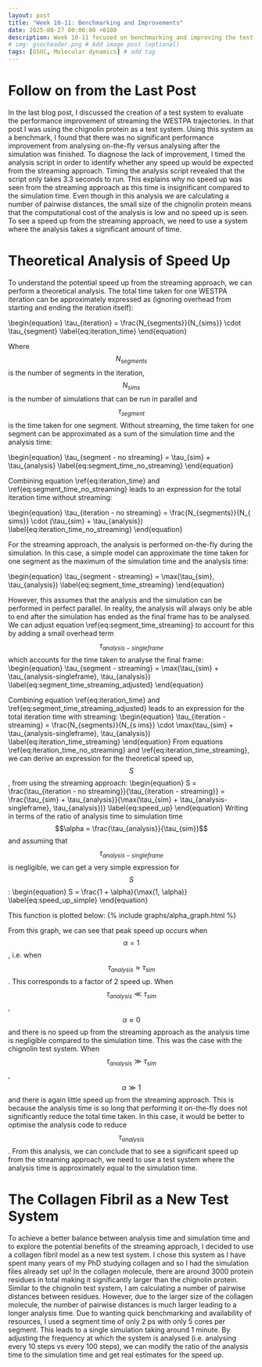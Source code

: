 ```yaml
---
layout: post
title: "Week 10-11: Benchmarking and Improvements"
date: 2025-08-27 00:00:00 +0100
description: Week 10-11 focused on benchmarking and improving the test systems.
# img: gsocheader.png # Add image post (optional)
tags: [GSOC, Molecular dynamics] # add tag
---
```


# Follow on from the Last Post
In the last blog post, I discussed the creation of a test system to evaluate the performance improvement of streaming the WESTPA trajectories. In that post I was using the chignolin protein as a test system. Using this system as a benchmark, I found that there was no significant performance improvement from analysing on-the-fly versus analysing after the simulation was finished. To diagnose the lack of improvement, I timed the analysis script in order to identify whether any speed up would be expected from the streaming approach. Timing the analysis script revealed that the script only takes 3.3 seconds to run. This explains why no speed up was seen from the streaming approach as this time is insignificant compared to the simulation time. Even though in this analysis we are calculating a number of pairwise distances, the small size of the chignolin protein means that the computational cost of the analysis is low and no speed up is seen. To see a speed up from the streaming approach, we need to use a system where the analysis takes a significant amount of time.

# Theoretical Analysis of Speed Up
To understand the potential speed up from the streaming approach, we can perform a theoretical analysis. The total time taken for one WESTPA iteration can be approximately expressed as (ignoring overhead from starting and ending the iteration itself):

\begin{equation}
\tau_{iteration} = \frac{N_{segments}}{N_{sims}} \cdot \tau_{segment}
\label{eq:iteration_time}
\end{equation}

Where $$N_{segments}$$ is the number of segments in the iteration, $$N_{sims}$$ is the number of simulations that can be run in parallel and $$\tau_{segment}$$ is the time taken for one segment. Without streaming, the time taken for one segment can be approximated as a sum of the simulation time and the analysis time:

\begin{equation}
\tau_{segment - no streaming} = \tau_{sim} + \tau_{analysis}
\label{eq:segment_time_no_streaming}
\end{equation}

Combining equation \ref{eq:iteration_time} and \ref{eq:segment_time_no_streaming} leads to an expression for the total iteration time without streaming:

\begin{equation}
\tau_{iteration - no streaming} = \frac{N_{segments}}{N_{
sims}} \cdot (\tau_{sim} + \tau_{analysis})
\label{eq:iteration_time_no_streaming}
\end{equation}

For the streaming approach, the analysis is performed on-the-fly during the simulation. In this case, a simple model can approximate the time taken for one segment as the maximum of the simulation time and the analysis time:

\begin{equation}
\tau_{segment - streaming} = \max(\tau_{sim}, \tau_{analysis})
\label{eq:segment_time_streaming}
\end{equation}

However, this assumes that the analysis and the simulation can be performed in perfect parallel. In reality, the analysis will always only be able to end after the simulation has ended as the final frame has to be analysed. We can adjust equation \ref{eq:segment_time_streaming} to account for this by adding a small overhead term $$\tau_{analysis-singleframe}$$ which accounts for the time taken to analyse the final frame:
\begin{equation}
\tau_{segment - streaming} = \max(\tau_{sim} + \tau_{analysis-singleframe}, \tau_{analysis})
\label{eq:segment_time_streaming_adjusted}
\end{equation}

Combining equation \ref{eq:iteration_time} and \ref{eq:segment_time_streaming_adjusted} leads to an expression for the total iteration time with streaming:
\begin{equation}
\tau_{iteration - streaming} = \frac{N_{segments}}{N_{s
ims}} \cdot \max(\tau_{sim} + \tau_{analysis-singleframe}, \tau_{analysis})
\label{eq:iteration_time_streaming}
\end{equation}
From equations \ref{eq:iteration_time_no_streaming} and \ref{eq:iteration_time_streaming}, we can derive an expression for the theoretical speed up, $$S$$, from using the streaming approach:
\begin{equation}
S = \frac{\tau_{iteration - no streaming}}{\tau_{iteration - streaming}} = \frac{\tau_{sim} + \tau_{analysis}}{\max(\tau_{sim} + \tau_{analysis-singleframe}, \tau_{analysis})}
\label{eq:speed_up}
\end{equation}
Writing in terms of the ratio of analysis time to simulation time $$\alpha = \frac{\tau_{analysis}}{\tau_{sim}}$$ and assuming that $$\tau_{analysis-singleframe}$$ is negligible, we can get a very simple expression for $$S$$:
\begin{equation}
S = \frac{1 + \alpha}{\max(1, \alpha)}
\label{eq:speed_up_simple}
\end{equation}

This function is plotted below:
{% include graphs/alpha_graph.html %}

From this graph, we can see that peak speed up occurs when $$\alpha = 1$$, i.e. when $$\tau_{analysis} \approx \tau_{sim}$$. This corresponds to a factor of 2 speed up. When $$\tau_{analysis} \ll \tau_{sim}$$, $$\alpha \approx 0$$ and there is no speed up from the streaming approach as the analysis time is negligible compared to the simulation time. This was the case with the chignolin test system. When $$\tau_{analysis} \gg \tau_{sim}$$, $$\alpha \gg 1$$ and there is again little speed up from the streaming approach. This is because the analysis time is so long that performing it on-the-fly does not significantly reduce the total time taken. In this case, it would be better to optimise the analysis code to reduce $$\tau_{analysis}$$. From this analysis, we can conclude that to see a significant speed up from the streaming approach, we need to use a test system where the analysis time is approximately equal to the simulation time.

# The Collagen Fibril as a New Test System
To achieve a better balance between analysis time and simulation time and to explore the potential benefits of the streaming approach, I decided to use a collagen fibril model as a new test system. I chose this system as I have spent many years of my PhD studying collagen and so I had the simulation files already set up! In the collagen molecule, there are around 3000 protein residues in total making it significantly larger than the chignolin protein. Similar to the chignolin test system, I am calculating a number of pairwise distances between residues. However, due to the larger size of the collagen molecule, the number of pairwise distances is much larger leading to a longer analysis time. Due to wanting quick benchmarking and availability of resources, I used a segment time of only 2 ps with only 5 cores per segment. This leads to a single simulation taking around 1 minute. By adjusting the frequency at which the system is analysed (i.e. analysing every 10 steps vs every 100 steps), we can modify the ratio of the analysis time to the simulation time and get real estimates for the speed up.  